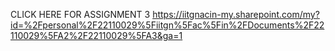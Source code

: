 CLICK HERE FOR ASSIGNMENT 3 https://iitgnacin-my.sharepoint.com/my?id=%2Fpersonal%2F22110029%5Fiitgn%5Fac%5Fin%2FDocuments%2F22110029%5FA2%2F22110029%5FA3&ga=1
